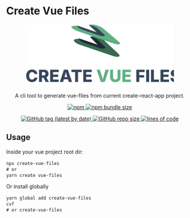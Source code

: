 # Create Vue Files

<p align="center">
  <img width="400" src="./assets/cvf-logo.svg" alt="brand">
</p>

<p align="center">
A cli tool to generate vue-files from current create-react-app project.
</p>

<p align="center">
  <a href="https://www.npmjs.com/package/create-vue-files">
    <img alt="npm" src="https://img.shields.io/npm/v/create-vue-files?color=slateblue&label=create-vue-files&logo=npm&style=for-the-badge">
    <img alt="npm bundle size" src="https://img.shields.io/bundlephobia/minzip/create-vue-files?color=palegreen&style=for-the-badge">
  </a>
</p>
<p align="center">
  <a href="https://github.com/iamyoki/create-vue-files">
    <img alt="GitHub tag (latest by date)" src="https://img.shields.io/github/v/tag/iamyoki/create-vue-files?color=royalblue&label=github&logo=github&style=for-the-badge">
    <img alt="GitHub repo size" src="https://img.shields.io/github/repo-size/iamyoki/create-vue-files?color=violet&style=for-the-badge">
    <img alt="lines of code" src="https://img.shields.io/tokei/lines/github/iamyoki/create-vue-files?color=gold&style=for-the-badge">
  </a>
</p>

## Usage

Inside your vue project root dir:

```shell
npx create-vue-files
# or
yarn create vue-files
```

Or install globally

```shell
yarn global add create-vue-files
cvf
# or create-vue-files
```